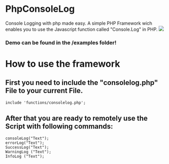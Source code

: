 # PhpConsoleLog
Console Logging with php made easy.
A simple PHP Framework wich enables you to use the Javascript function called "Console.Log" in PHP.
<img src="https://www2.pic-upload.de/img/33490813/Bildschirmfoto2017-07-10um12.44.49.png"/>
<h3>Demo can be found in the /examples folder!</h3>
<h1>How to use the framework</h1>
<h2>First you need to include the "consolelog.php" File to your current File.</h2>
<code>include 'functions/consolelog.php';</code><br/>
<h2>After that you are ready to remotely use the Script with following commands:</h2>
<code>consoleLog("Text");</code><br/>
<code>errorLog("Text");</code><br/>
<code>SuccessLog("Text");</code><br/>
<code>WarningLog ("Text");</code><br/>
<code>InfoLog ("Text");</code><br/>
